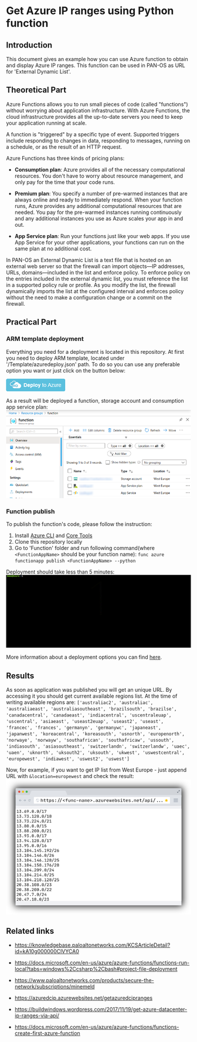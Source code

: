 # Get Azure IP ranges using Python function

## Introduction

This document gives an example how you can use Azure function to obtain and display Azure IP ranges. This function can be used in PAN-OS as URL for 'External Dynamic List'. 

## Theoretical Part

Azure Functions allows you to run small pieces of code (called "functions") without worrying about application infrastructure. With Azure Functions, the cloud infrastructure provides all the up-to-date servers you need to keep your application running at scale.

A function is "triggered" by a specific type of event. Supported triggers include responding to changes in data, responding to messages, running on a schedule, or as the result of an HTTP request.

Azure Functions has three kinds of pricing plans:

* **Consumption plan**: Azure provides all of the necessary computational resources. You don't have to worry about resource management, and only pay for the time that your code runs.

* **Premium plan**: You specify a number of pre-warmed instances that are always online and ready to immediately respond. When your function runs, Azure provides any additional computational resources that are needed. You pay for the pre-warmed instances running continuously and any additional instances you use as Azure scales your app in and out.

* **App Service plan**: Run your functions just like your web apps. If you use App Service for your other applications, your functions can run on the same plan at no additional cost.

In PAN-OS an External Dynamic List is a text file that is hosted on an external web server so that the firewall can import objects—IP addresses, URLs, domains—included in the list and enforce policy. To enforce policy on the entries included in the external dynamic list, you must reference the list in a supported policy rule or profile. As you modify the list, the firewall dynamically imports the list at the configured interval and enforces policy without the need to make a configuration change or a commit on the firewall. 

## Practical Part

### ARM template deployment

Everything you need for a deployment is located in this repository. At first you need to deploy ARM template, located under '/Template/azuredeploy.json' path. To do so you can use any preferable option you want or just click on the button below:

<a href="https://portal.azure.com/#create/Microsoft.Template/uri/https%3A%2F%2Fraw.githubusercontent.com%2Fgroovy-sky%2Fazure-ip-dynamic-list%2Fmaster%2FTemplate%2Fazuredeploy.json" target="_blank">
    <img src="https://raw.githubusercontent.com/Azure/azure-quickstart-templates/master/1-CONTRIBUTION-GUIDE/images/deploytoazure.png"/>
</a>

As a result will be deployed a function, storage account and consumption app service plan:
![](/Images/azure_resources.png)

### Function publish

To publish the function's code, please follow the instruction:

1. Install [Azure CLI](https://docs.microsoft.com/en-us/cli/azure/install-azure-cli) and [Core Tools](https://docs.microsoft.com/en-us/azure/azure-functions/functions-run-local?tabs=windows%2Ccsharp%2Cbash#v2)
2. Clone this repository locally
3. Go to 'Function' folder and run following command(where `<FunctionAppName>` should be your function name):
`func azure functionapp publish <FunctionAppName> --python`

Deployment should take less than 5 minutes:
![](/Images/azure_deploy.gif)

More information about a deployment options you can find [here](https://docs.microsoft.com/en-us/azure/azure-functions/functions-run-local?tabs=windows%2Ccsharp%2Cbash#project-file-deployment).

## Results

As soon as application was published you will get an unique URL. By accessing it you should get current available regions list. At the time of writing available regions are:
`['australiac2', 'australiac', 'australiaeast', 'australiasoutheast', 'brazilsouth', 'brazilse', 'canadacentral', 'canadaeast', 'indiacentral', 'uscentraleuap', 'uscentral', 'asiaeast', 'useast2euap', 'useast2', 'useast', 'francec', 'frances', 'germanyn', 'germanywc', 'japaneast', 'japanwest', 'koreacentral', 'koreasouth', 'usnorth', 'europenorth', 'norwaye', 'norwayw', 'southafrican', 'southafricaw', 'ussouth', 'indiasouth', 'asiasoutheast', 'switzerlandn', 'switzerlandw', 'uaec', 'uaen', 'uknorth', 'uksouth2', 'uksouth', 'ukwest', 'uswestcentral', 'europewest', 'indiawest', 'uswest2', 'uswest']`

Now, for example, if you want to get IP list from West Europe - just append URL with `&location=europewest` and check the result:
![](/Images/palo_func.png)


## Related links

* https://knowledgebase.paloaltonetworks.com/KCSArticleDetail?id=kA10g000000ClVYCA0

* https://docs.microsoft.com/en-us/azure/azure-functions/functions-run-local?tabs=windows%2Ccsharp%2Cbash#project-file-deployment

* https://www.paloaltonetworks.com/products/secure-the-network/subscriptions/minemeld

* https://azuredcip.azurewebsites.net/getazuredcipranges

* https://buildwindows.wordpress.com/2017/11/19/get-azure-datacenter-ip-ranges-via-api/

* https://docs.microsoft.com/en-us/azure/azure-functions/functions-create-first-azure-function